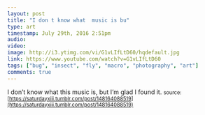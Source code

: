 ```yaml
---
layout: post
title: "I don t know what  music is bu"
type: art
timestamp: July 29th, 2016 2:51pm
audio: 
video: 
image: http://i3.ytimg.com/vi/G1vLIfLtD60/hqdefault.jpg
link: https://www.youtube.com/watch?v=G1vLIfLtD60
tags: ["bug", "insect", "fly", "macro", "photography", "art"]
comments: true
---
```

I don’t know what this music is, but I’m glad I found it.
<small>source: [https://saturdayxiii.tumblr.com/post/148164088519](https://saturdayxiii.tumblr.com/post/148164088519)</small>